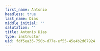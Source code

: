 ```yaml
---
first_name: Antonio
headless: true
last_name: Dias
middle_initial: ''
salutation: ''
title: Antonio Dias
type: instructor
uid: fdf5ea35-750b-d77a-ef55-45e4b2d67924
---
```

